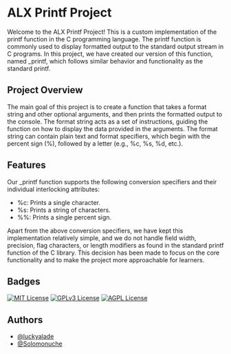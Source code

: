 
# ALX Printf Project 

Welcome to the ALX Printf Project! This is a custom implementation of the printf function in the C programming language. The printf function is commonly used to display formatted output to the standard output stream in C programs. In this project, we have created our version of this function, named _printf, which follows similar behavior and functionality as the standard printf.


## Project Overview

The main goal of this project is to create a function that takes a format string and other optional arguments, and then prints the formatted output to the console. The format string acts as a set of instructions, guiding the function on how to display the data provided in the arguments. The format string can contain plain text and format specifiers, which begin with the percent sign (%), followed by a letter (e.g., %c, %s, %d, etc.).
## Features
Our _printf function supports the following conversion specifiers and their individual interlocking attributes:

- %c: Prints a single character.
- %s: Prints a string of characters.
- %%: Prints a single percent sign.

Apart from the above conversion specifiers, we have kept this implementation relatively simple, and we do not handle field width, precision, flag characters, or length modifiers as found in the standard printf function of the C library. This decision has been made to focus on the core functionality and to make the project more approachable for learners.
## Badges


[![MIT License](https://img.shields.io/badge/License-MIT-green.svg)](https://choosealicense.com/licenses/mit/)
[![GPLv3 License](https://img.shields.io/badge/License-GPL%20v3-yellow.svg)](https://opensource.org/licenses/)
[![AGPL License](https://img.shields.io/badge/license-AGPL-blue.svg)](http://www.gnu.org/licenses/agpl-3.0)


## Authors

- [@luckyalade](https://www.github.com/luckyalade)
- [@Solomonuche](https://www.github.com/Solomonuche)


